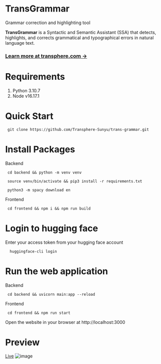 # TransGrammar
Grammar correction and highlighting tool

**TransGrammar** is a Syntactic and Semantic Assistant (SSA) that detects, highlights, and corrects grammatical and typographical errors in natural language text.

### [Learn more at transphere.com &rarr;](https://www.transphere.com/)

# Requirements
1. Python 3.10.7
2. Node v16.17.1

# Quick Start
     git clone https://github.com/Transphere-Sunyu/trans-grammar.git

# Install Packages
Backend

     cd backend && python -m venv venv
     
     source venv/bin/activate && pip3 install -r requirements.txt

     python3 -m spacy download en

Frontend
     
     cd frontend && npm i && npm run build
# Login to hugging face 
Enter your access token from your hugging face account

      huggingface-cli login
      
# Run the web application
Backend

     cd backend && uvicorn main:app --reload
     
Frontend
     
     cd frontend && npm run start
    

Open the website in your browser at http://localhost:3000

# Preview
[Live](https://www.transphere.com/technology/transgrammar)
![image](https://github.com/Transphere-Sunyu/trans-grammar/assets/44803250/84f60f16-6bb3-4a62-9656-259a69aaaa7f)

